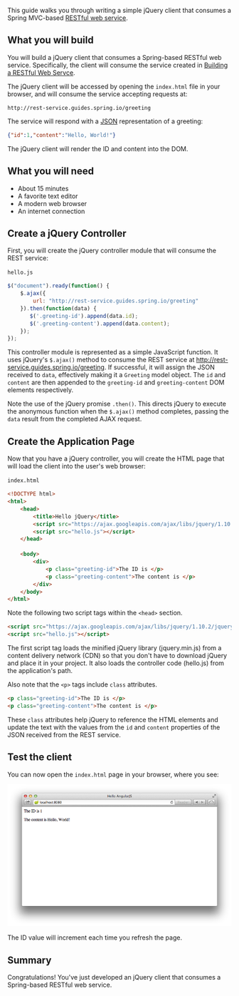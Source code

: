This guide walks you through writing a simple jQuery client that consumes a Spring MVC-based [RESTful web service][u-rest].


What you will build
-------------------

You will build a jQuery client that consumes a Spring-based RESTful web service.
Specifically, the client will consume the service created in [Building a RESTful Web Servce][gs-rest-service].

The jQuery client will be accessed by opening the `index.html` file in your browser, and will consume the service accepting requests at:

    http://rest-service.guides.spring.io/greeting

The service will respond with a [JSON][u-json] representation of a greeting:

```json
{"id":1,"content":"Hello, World!"}
```

The jQuery client will render the ID and content into the DOM.


What you will need
------------------

 - About 15 minutes
 - A favorite text editor
 - A modern web browser
 - An internet connection


<a name="scratch"></a>
Create a jQuery Controller
--------------------------

First, you will create the jQuery controller module that will consume the REST service: 

`hello.js`
```js
$("document").ready(function() {
    $.ajax({
        url: "http://rest-service.guides.spring.io/greeting"
    }).then(function(data) {
       $('.greeting-id').append(data.id);
       $('.greeting-content').append(data.content);
    });
});
```

This controller module is represented as a simple JavaScript function. It uses jQuery's `$.ajax()` method to consume the REST service at http://rest-service.guides.spring.io/greeting. If successful, it will assign the JSON received to `data`, effectively making it a `Greeting` model object. The `id` and `content` are then appended to the `greeting-id` and `greeting-content` DOM elements respectively.

Note the use of the jQuery promise `.then()`. This directs jQuery to execute the anonymous function when the `$.ajax()` method completes, passing the `data` result from the completed AJAX request.


Create the Application Page
---------------------------

Now that you have a jQuery controller, you will create the HTML page that will load the client into the user's web browser:

`index.html`
```html
<!DOCTYPE html>
<html>
    <head>
        <title>Hello jQuery</title>
        <script src="https://ajax.googleapis.com/ajax/libs/jquery/1.10.2/jquery.min.js"></script>
        <script src="hello.js"></script>
    </head>

    <body>
        <div>
            <p class="greeting-id">The ID is </p>
            <p class="greeting-content">The content is </p>
        </div>
    </body>
</html>
```

Note the following two script tags within the `<head>` section.

```html
<script src="https://ajax.googleapis.com/ajax/libs/jquery/1.10.2/jquery.min.js"></script>
<script src="hello.js"></script>
```

The first script tag loads the minified jQuery library (jquery.min.js) from a content delivery network (CDN) so that you don't have to download jQuery and place it in your project. It also loads the controller code (hello.js) from the application's path.

Also note that the `<p>` tags include `class` attributes.

```html
<p class="greeting-id">The ID is </p>
<p class="greeting-content">The content is </p>
```

These `class` attributes help jQuery to reference the HTML elements and update the text with the values from the `id` and `content` properties of the JSON received from the REST service.


<a name="test"></a>
Test the client
---------------

You can now open the `index.html` page in your browser, where you see:

![Model data retrieved from the REST service is rendered into the DOM.](images/hello.png)

The ID value will increment each time you refresh the page.


Summary
-------

Congratulations! You've just developed an jQuery client that consumes a Spring-based RESTful web service.

[gs-rest-service]: /guides/gs-rest-service/
[zip]: https://github.com/spring-guides/gs-consuming-rest-jquery/archive/master.zip
[u-rest]: /understanding/REST
[u-json]: /understanding/JSON
[u-git]: /understanding/Git

